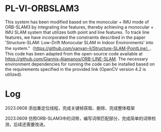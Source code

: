 # PL-VI-ORBSLAM3
This system has been modified based on the monocular + IMU mode of ORB-SLAM3 by integrating line features, thereby achieving a monocular + IMU SLAM system that utilizes both point and line features. 
To track line features, we have incorporated the constraints described in the paper 'Structure-SLAM: Low-Drift Monocular SLAM in Indoor Environments' into the system."（https://github.com/yanyan-li/Structure-SLAM-PointLine）.
This code has been adapted from the open-source code available at https://github.com/Giannis-Alamanos/ORB-LINE-SLAM. The necessary environment dependencies for running the code can be installed based on the requirements specified in the provided link (OpenCV version 4.2 is utilized).

# Log
2023.0608 添加重定位线程，完成关键帧获取、删除、完成整体框架

2023.0609 仿照ORB-SLAM3中的词带，编写词带匹配部分，完成简单的词带检测，后续还需要改进。